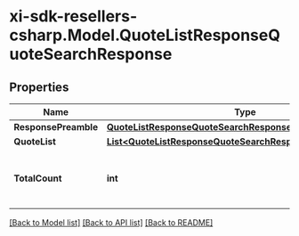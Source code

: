 # xi-sdk-resellers-csharp.Model.QuoteListResponseQuoteSearchResponse

## Properties

Name | Type | Description | Notes
------------ | ------------- | ------------- | -------------
**ResponsePreamble** | [**QuoteListResponseQuoteSearchResponseResponsePreamble**](QuoteListResponseQuoteSearchResponseResponsePreamble.md) |  | [optional] 
**QuoteList** | [**List&lt;QuoteListResponseQuoteSearchResponseQuoteListInner&gt;**](QuoteListResponseQuoteSearchResponseQuoteListInner.md) |  | [optional] 
**TotalCount** | **int** | Total count of quotes retrieved in the request response. | [optional] 

[[Back to Model list]](../README.md#documentation-for-models) [[Back to API list]](../README.md#documentation-for-api-endpoints) [[Back to README]](../README.md)

